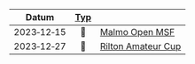 |Datum|[Typ](../Förklaring)||
|-|:-:|-|
|2023‑12‑15|📩|[Malmo Open MSF](2023-12-15_I_Malmo_Open_MSF.pdf)|
|2023‑12‑27|📩|[Rilton Amateur Cup](2023-12-27_I_Rilton_Amateur_Cup.pdf)|